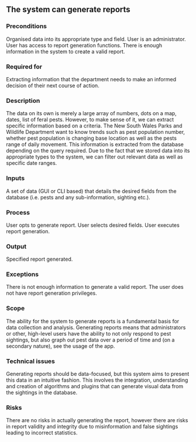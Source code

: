 ## The system can generate reports

### Preconditions

Organised data into its appropriate type and field. User is an administrator. User has access to report generation functions. There is enough information in the system to create a valid report.

### Required for

Extracting information that the department needs to make an informed decision of their next course of action.

### Description

The data on its own is merely a large array of numbers, dots on a map, dates, list of feral pests. However, to make sense of it, we can extract specific information based on a criteria. The New South Wales Parks and Wildlife Department want to know trends such as pest population number, whether pest population is changing base location as well as the pests range of daily movement. This information is extracted from the database depending on the query required. Due to the fact that we stored data into its appropriate types to the system, we can filter out relevant data as well as specific date ranges. 

### Inputs

A set of data (GUI or CLI based) that details the desired fields from the database (i.e. pests and any sub-information, sighting etc.).

### Process

User opts to generate report. User selects desired fields. User executes report generation.

### Output

Specified report generated.

### Exceptions

There is not enough information to generate a valid report. The user does not have report generation privileges.

### Scope

The ability for the system to generate reports is a fundamental basis for data collection and analysis. Generating reports means that administrators or other, high-level users have the ability to not only respond to pest sightings, but also graph out pest data over a period of time and (on a secondary nature), see the usage of the app.

### Technical issues

Generating reports should be data-focused, but this system aims to present this data in an intuitive fashion. This involves the integration, understanding and creation of algorithms and plugins that can generate visual data from the sightings in the database.

### Risks

There are no risks in actually generating the report, however there are risks in report validity and integrity due to misinformation and false sightings leading to incorrect statistics.